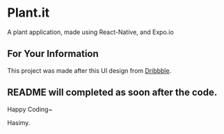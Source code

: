 # Plant.it
A plant application, made using React-Native, and Expo.io

## For Your Information
This project was made after this UI design from [Dribbble](https://dribbble.com/shots/4569970-Plant-Freebie-2-Dribbble-Invites).

## README will completed as soon after the code.

Happy Coding~

Hasimy.
